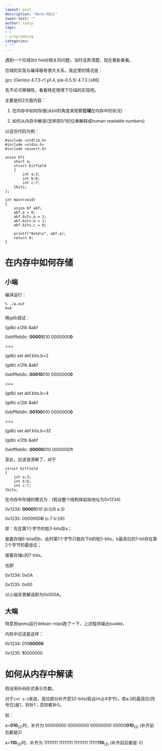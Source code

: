 ```yaml
---
layout: post
description: "None.NULL"
tweet-text: ""
author: taocp
tags:
- C
- programming
categories:
- ""
---
```


遇到一个位域(bit field)相关的问题，当时没弄清楚，现在重新看看。

位域的实现与编译器有很大关系，我这里的情况是：

gcc (Gentoo 4.7.3-r1 p1.4, pie-0.5.5) 4.7.3 [x86]

先不论可移植性，看看特定情境下位域的实现吧。

主要是的2方面内容：

1. 在内存中如何存储(从bit的角度来观察**位域**在内存中的状况)

1. 如何从内存中解读(怎样把0/1的位串解释成human readable numbers)

以这份代码为例：

    #include <stdlib.h>
    #include <stdio.h>
    #include <assert.h>

    union bf{
        short a;
        struct bitfield
        {
            int a:3;
            int b:6;
            int c:7;
        }bits;
    };

    int main(void)
    {
        union bf abf;
        abf.a = 0;
        abf.bits.a = 2;
        abf.bits.b = 1;
        abf.bits.c = 0;

        printf("0x%X\n", abf.a);
        return 0;
    }

# 在内存中如何存储

## 小端

编译运行：

    % ./a.out
    0xA

用gdb调试：

(gdb) x/2tb &abf

0xbfffeb9c:     **00001**010        0000000**0**

===

(gdb) set abf.bits.b=2

(gdb) x/2tb &abf

0xbfffeb9c:     **00010**010        0000000**0**

===

(gdb) set abf.bits.b=4

(gdb) x/2tb &abf

0xbfffeb9c:     **00100**010        0000000**0**

===

(gdb) set abf.bits.b=32

(gdb) x/2tb &abf

0xbfffeb9c:     **00000**010        0000000**1**

至此，应该很清晰了，对于

    struct bitfield
    {
        int a:3;
        int b:6;
        int c:7;
    }bits;

在内存中存储的模式为：(假设整个结构体起始地址为0x1234)

0x1234: **00001**010 (b:5/6  a:3)

0x1235: 0000000**0** (c:7  b:1/6)

即：先在第1个字节的低3-bits存a；

接着存储6-bits的b，此时第1个字节只能存下b的低5-bits，b最高位的1-bit存在第2个字节的最低位；

接着存储c的7-bits。

也即

0x1234: 0x0A

0x1235: 0x00

以小端背景解读即为0x000A。

## 大端

特意用qemu运行debian-mips跑了一下，上述程序输出`0x4080`，

内存中应该是这样：

0x1234: 010**00000**

0x1235: **1**0000000


# 如何从内存中解读

假设用补码形式表示负数。

对于`int a:3`来说，高位部分补齐至32-bits(假设int占4字节)，若a:3的最高位(符号位)是1，则补1；否则都补0。

如：

a=**010**<sub>(2)</sub>时，补齐为 00000000 00000000 00000000 00000**010**<sub>(2)</sub> (补齐前后都是2)

a=**110**<sub>(2)</sub>时，补齐为 11111111 11111111 11111111 11111**110**<sub>(2)</sub> (补齐前后都是-2)
